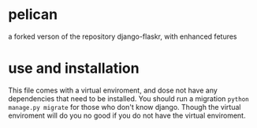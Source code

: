 # pelican
 a forked verson of the repository django-flaskr, with enhanced fetures
# use and installation
 This file comes with a virtual enviroment, and dose not have any dependencies
 that need to be installed. You should run a migration ` python manage.py migrate `
 for those who don't know django. Though the virtual enviroment will do you
 no good if you do not have the virtual enviroment.
